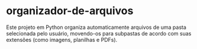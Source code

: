 # organizador-de-arquivos
Este projeto em Python organiza automaticamente arquivos de uma pasta selecionada pelo usuário, movendo-os para subpastas de acordo com suas extensões (como imagens, planilhas e PDFs).
